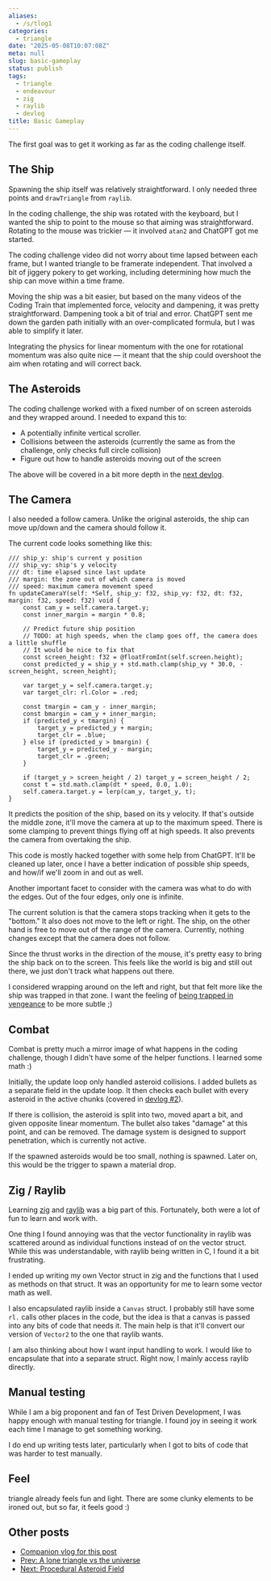 ```yaml
---
aliases:
  - /s/tlog1
categories:
  - triangle
date: "2025-05-08T10:07:08Z"
meta: null
slug: basic-gameplay
status: publish
tags:
  - triangle
  - endeavour
  - zig
  - raylib
  - devlog
title: Basic Gameplay
---
```


The first goal was to get it working as far as the coding challenge itself.

## The Ship

Spawning the ship itself was relatively straightforward. I only needed three
points and `drawTriangle` from `raylib`.

In the coding challenge, the ship was rotated with the keyboard, but I wanted
the ship to point to the mouse so that aiming was straightforward. Rotating to
the mouse was trickier — it involved `atan2` and ChatGPT got me started.

The coding challenge video did not worry about time lapsed between each frame,
but I wanted triangle to be framerate independent. That involved a bit of
jiggery pokery to get working, including determining how much the ship can move
within a time frame.

Moving the ship was a bit easier, but based on the many videos of the Coding
Train that implemented force, velocity and dampening, it was pretty
straightforward. Dampening took a bit of trial and error. ChatGPT sent me down
the garden path initially with an over-complicated formula, but I was able to
simplify it later.

Integrating the physics for linear momentum with the one for rotational momentum
was also quite nice — it meant that the ship could overshoot the aim when
rotating and will correct back.

<!--more-->

## The Asteroids

The coding challenge worked with a fixed number of on screen asteroids and they
wrapped around. I needed to expand this to:

- A potentially infinite vertical scroller.
- Collisions between the asteroids (currently the same as from the challenge,
  only checks full circle collision)
- Figure out how to handle asteroids moving out of the screen

The above will be covered in a bit more depth in the
[next devlog](/2025/05/08/asteroid-field/).

## The Camera

I also needed a follow camera. Unlike the original asteroids, the ship can move
up/down and the camera should follow it.

The current code looks something like this:

```zig
/// ship_y: ship's current y position
/// ship_vy: ship's y velocity
/// dt: time elapsed since last update
/// margin: the zone out of which camera is moved
/// speed: maximum camera movement speed
fn updateCameraY(self: *Self, ship_y: f32, ship_vy: f32, dt: f32, margin: f32, speed: f32) void {
    const cam_y = self.camera.target.y;
    const inner_margin = margin * 0.8;

    // Predict future ship position
    // TODO: at high speeds, when the clamp goes off, the camera does a little shuffle
    // It would be nice to fix that
    const screen_height: f32 = @floatFromInt(self.screen.height);
    const predicted_y = ship_y + std.math.clamp(ship_vy * 30.0, -screen_height, screen_height);

    var target_y = self.camera.target.y;
    var target_clr: rl.Color = .red;

    const tmargin = cam_y - inner_margin;
    const bmargin = cam_y + inner_margin;
    if (predicted_y < tmargin) {
        target_y = predicted_y + margin;
        target_clr = .blue;
    } else if (predicted_y > bmargin) {
        target_y = predicted_y - margin;
        target_clr = .green;
    }

    if (target_y > screen_height / 2) target_y = screen_height / 2;
    const t = std.math.clamp(dt * speed, 0.0, 1.0);
    self.camera.target.y = lerp(cam_y, target_y, t);
}
```

It predicts the position of the ship, based on its y velocity. If that's outside
the middle zone, it'll move the camera at up to the maximum speed. There is some
clamping to prevent things flying off at high speeds. It also prevents the
camera from overtaking the ship.

This code is mostly hacked together with some help from ChatGPT. It'll be
cleaned up later, once I have a better indication of possible ship speeds, and
how/if we'll zoom in and out as well.

Another important facet to consider with the camera was what to do with the
edges. Out of the four edges, only one is infinite.

The current solution is that the camera stops tracking when it gets to the
"bottom." It also does not move to the left or right. The ship, on the other
hand is free to move out of the range of the camera. Currently, nothing changes
except that the camera does not follow.

Since the thrust works in the direction of the mouse, it's pretty easy to bring
the ship back on to the screen. This feels like the world is big and still out
there, we just don't track what happens out there.

I considered wrapping around on the left and right, but that felt more like the
ship was trapped in that zone. I want the feeling of
[being trapped in vengeance](/2025/04/26/a-lonely-triangle/#story) to be more
subtle ;)

## Combat

Combat is pretty much a mirror image of what happens in the coding challenge,
though I didn't have some of the helper functions. I learned some math :)

Initially, the update loop only handled asteroid collisions. I added bullets as
a separate field in the update loop. It then checks each bullet with every
asteroid in the active chunks (covered in
[devlog #2](/2025/05/08/asteroid-field/)).

If there is collision, the asteroid is split into two, moved apart a bit, and
given opposite linear momentum. The bullet also takes "damage" at this point,
and can be removed. The damage system is designed to support penetration, which
is currently not active.

If the spawned asteroids would be too small, nothing is spawned. Later on, this
would be the trigger to spawn a material drop.

## Zig / Raylib

Learning [zig](https://ziglang.org) and [raylib](https://www.raylib.com/) was a
big part of this. Fortunately, both were a lot of fun to learn and work with.

One thing I found annoying was that the vector functionality in raylib was
scattered around as individual functions instead of on the vector struct. While
this was understandable, with raylib being written in C, I found it a bit
frustrating.

I ended up writing my own Vector struct in zig and the functions that I used as
methods on that struct. It was an opportunity for me to learn some vector math
as well.

I also encapsulated raylib inside a `Canvas` struct. I probably still have some
`rl.` calls other places in the code, but the idea is that a canvas is passed
into any bits of code that needs it. The main help is that it'll convert our
version of `Vector2` to the one that raylib wants.

I am also thinking about how I want input handling to work. I would like to
encapsulate that into a separate struct. Right now, I mainly access raylib
directly.

## Manual testing

While I am a big proponent and fan of Test Driven Development, I was happy
enough with manual testing for triangle. I found joy in seeing it work each time
I manage to get something working.

I do end up writing tests later, particularly when I got to bits of code that
was harder to test manually.

## Feel

triangle already feels fun and light. There are some clunky elements to be
ironed out, but so far, it feels good :)

## Other posts

- [Companion vlog for this post](https://youtu.be/F2ITT2-uKso)
- [Prev: A lone triangle vs the universe](/2025/04/26/a-lonely-triangle/)
- [Next: Procedural Asteroid Field](/2025/05/10/asteroid-field/)
